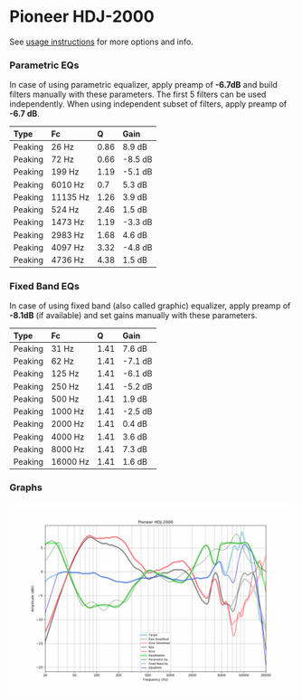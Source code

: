 # Pioneer HDJ-2000
See [usage instructions](https://github.com/jaakkopasanen/AutoEq#usage) for more options and info.

### Parametric EQs
In case of using parametric equalizer, apply preamp of **-6.7dB** and build filters manually
with these parameters. The first 5 filters can be used independently.
When using independent subset of filters, apply preamp of **-6.7 dB**.

| Type    | Fc       |    Q | Gain    |
|:--------|:---------|:-----|:--------|
| Peaking | 26 Hz    | 0.86 | 8.9 dB  |
| Peaking | 72 Hz    | 0.66 | -8.5 dB |
| Peaking | 199 Hz   | 1.19 | -5.1 dB |
| Peaking | 6010 Hz  | 0.7  | 5.3 dB  |
| Peaking | 11135 Hz | 1.26 | 3.9 dB  |
| Peaking | 524 Hz   | 2.46 | 1.5 dB  |
| Peaking | 1473 Hz  | 1.19 | -3.3 dB |
| Peaking | 2983 Hz  | 1.68 | 4.6 dB  |
| Peaking | 4097 Hz  | 3.32 | -4.8 dB |
| Peaking | 4736 Hz  | 4.38 | 1.5 dB  |

### Fixed Band EQs
In case of using fixed band (also called graphic) equalizer, apply preamp of **-8.1dB**
(if available) and set gains manually with these parameters.

| Type    | Fc       |    Q | Gain    |
|:--------|:---------|:-----|:--------|
| Peaking | 31 Hz    | 1.41 | 7.6 dB  |
| Peaking | 62 Hz    | 1.41 | -7.1 dB |
| Peaking | 125 Hz   | 1.41 | -6.1 dB |
| Peaking | 250 Hz   | 1.41 | -5.2 dB |
| Peaking | 500 Hz   | 1.41 | 1.9 dB  |
| Peaking | 1000 Hz  | 1.41 | -2.5 dB |
| Peaking | 2000 Hz  | 1.41 | 0.4 dB  |
| Peaking | 4000 Hz  | 1.41 | 3.6 dB  |
| Peaking | 8000 Hz  | 1.41 | 7.3 dB  |
| Peaking | 16000 Hz | 1.41 | 1.6 dB  |

### Graphs
![](./Pioneer%20HDJ-2000.png)